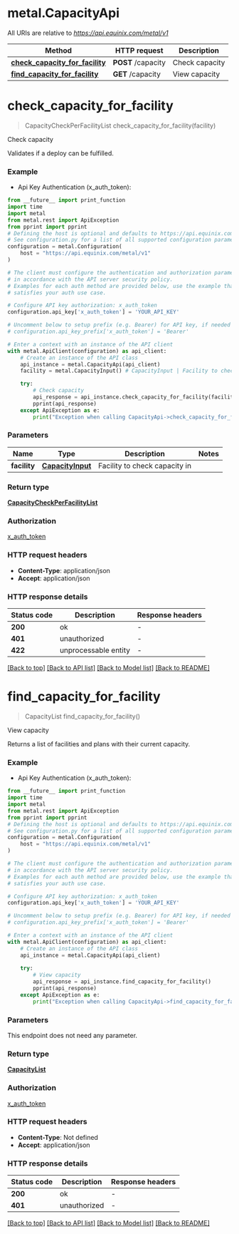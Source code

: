 # metal.CapacityApi

All URIs are relative to *https://api.equinix.com/metal/v1*

Method | HTTP request | Description
------------- | ------------- | -------------
[**check_capacity_for_facility**](CapacityApi.md#check_capacity_for_facility) | **POST** /capacity | Check capacity
[**find_capacity_for_facility**](CapacityApi.md#find_capacity_for_facility) | **GET** /capacity | View capacity


# **check_capacity_for_facility**
> CapacityCheckPerFacilityList check_capacity_for_facility(facility)

Check capacity

Validates if a deploy can be fulfilled.

### Example

* Api Key Authentication (x_auth_token):
```python
from __future__ import print_function
import time
import metal
from metal.rest import ApiException
from pprint import pprint
# Defining the host is optional and defaults to https://api.equinix.com/metal/v1
# See configuration.py for a list of all supported configuration parameters.
configuration = metal.Configuration(
    host = "https://api.equinix.com/metal/v1"
)

# The client must configure the authentication and authorization parameters
# in accordance with the API server security policy.
# Examples for each auth method are provided below, use the example that
# satisfies your auth use case.

# Configure API key authorization: x_auth_token
configuration.api_key['x_auth_token'] = 'YOUR_API_KEY'

# Uncomment below to setup prefix (e.g. Bearer) for API key, if needed
# configuration.api_key_prefix['x_auth_token'] = 'Bearer'

# Enter a context with an instance of the API client
with metal.ApiClient(configuration) as api_client:
    # Create an instance of the API class
    api_instance = metal.CapacityApi(api_client)
    facility = metal.CapacityInput() # CapacityInput | Facility to check capacity in

    try:
        # Check capacity
        api_response = api_instance.check_capacity_for_facility(facility)
        pprint(api_response)
    except ApiException as e:
        print("Exception when calling CapacityApi->check_capacity_for_facility: %s\n" % e)
```

### Parameters

Name | Type | Description  | Notes
------------- | ------------- | ------------- | -------------
 **facility** | [**CapacityInput**](CapacityInput.md)| Facility to check capacity in | 

### Return type

[**CapacityCheckPerFacilityList**](CapacityCheckPerFacilityList.md)

### Authorization

[x_auth_token](../README.md#x_auth_token)

### HTTP request headers

 - **Content-Type**: application/json
 - **Accept**: application/json

### HTTP response details
| Status code | Description | Response headers |
|-------------|-------------|------------------|
**200** | ok |  -  |
**401** | unauthorized |  -  |
**422** | unprocessable entity |  -  |

[[Back to top]](#) [[Back to API list]](../README.md#documentation-for-api-endpoints) [[Back to Model list]](../README.md#documentation-for-models) [[Back to README]](../README.md)

# **find_capacity_for_facility**
> CapacityList find_capacity_for_facility()

View capacity

Returns a list of facilities and plans with their current capacity.

### Example

* Api Key Authentication (x_auth_token):
```python
from __future__ import print_function
import time
import metal
from metal.rest import ApiException
from pprint import pprint
# Defining the host is optional and defaults to https://api.equinix.com/metal/v1
# See configuration.py for a list of all supported configuration parameters.
configuration = metal.Configuration(
    host = "https://api.equinix.com/metal/v1"
)

# The client must configure the authentication and authorization parameters
# in accordance with the API server security policy.
# Examples for each auth method are provided below, use the example that
# satisfies your auth use case.

# Configure API key authorization: x_auth_token
configuration.api_key['x_auth_token'] = 'YOUR_API_KEY'

# Uncomment below to setup prefix (e.g. Bearer) for API key, if needed
# configuration.api_key_prefix['x_auth_token'] = 'Bearer'

# Enter a context with an instance of the API client
with metal.ApiClient(configuration) as api_client:
    # Create an instance of the API class
    api_instance = metal.CapacityApi(api_client)
    
    try:
        # View capacity
        api_response = api_instance.find_capacity_for_facility()
        pprint(api_response)
    except ApiException as e:
        print("Exception when calling CapacityApi->find_capacity_for_facility: %s\n" % e)
```

### Parameters
This endpoint does not need any parameter.

### Return type

[**CapacityList**](CapacityList.md)

### Authorization

[x_auth_token](../README.md#x_auth_token)

### HTTP request headers

 - **Content-Type**: Not defined
 - **Accept**: application/json

### HTTP response details
| Status code | Description | Response headers |
|-------------|-------------|------------------|
**200** | ok |  -  |
**401** | unauthorized |  -  |

[[Back to top]](#) [[Back to API list]](../README.md#documentation-for-api-endpoints) [[Back to Model list]](../README.md#documentation-for-models) [[Back to README]](../README.md)

